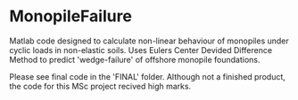 # MonopileFailure
Matlab code designed to calculate non-linear behaviour of monopiles under cyclic loads in non-elastic soils. Uses Eulers Center Devided Difference Method to predict 'wedge-failure' of offshore monopile foundations. 

Please see final code in the 'FINAL' folder. Although not a finished product, the code for this MSc project recived high marks. 

